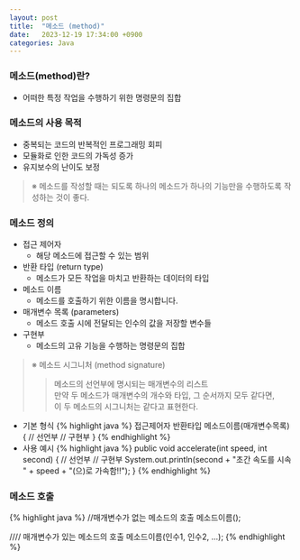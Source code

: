 ```yaml
---
layout: post
title:  "메소드 (method)"
date:   2023-12-19 17:34:00 +0900
categories: Java
---
```


### 메소드(method)란?

- 어떠한 특정 작업을 수행하기 위한 명령문의 집합

### 메소드의 사용 목적

- 중복되는 코드의 반복적인 프로그래밍 회피
- 모듈화로 인한 코드의 가독성 증가
- 유지보수의 난이도 보정

>※ 메소드를 작성할 때는 되도록 하나의 메소드가 하나의 기능만을 수행하도록 작성하는 것이 좋다.

### 메소드 정의

- 접근 제어자
    - 해당 메소드에 접근할 수 있는 범위
- 반환 타입 (return type)
    - 메소드가 모든 작업을 마치고 반환하는 데이터의 타입
- 메소드 이름
    - 메소드를 호출하기 위한 이름을 명시합니다.
- 매개변수 목록 (parameters)
    - 메소드 호출 시에 전달되는 인수의 값을 저장할 변수들
- 구현부
    - 메소드의 고유 기능을 수행하는 명령문의 집합

>※ 메소드 시그니처 (method signature)
>>메소드의 선언부에 명시되는 매개변수의 리스트  
>>만약 두 메소드가 매개변수의 개수와 타입, 그 순서까지 모두 같다면,  
>>이 두 메소드의 시그니처는 같다고 표현한다.

- 기본 형식
{% highlight java %}
접근제어자 반환타입 메소드이름(매개변수목록) { // 선언부
    // 구현부
}
{% endhighlight %}
- 사용 예시
{% highlight java %}
public void accelerate(int speed, int second) { // 선언부
    // 구현부
    System.out.println(second + "초간 속도를 시속 " + speed + "(으)로 가속함!!");
}
{% endhighlight %}

### 메소드 호출

{% highlight java %}
//매개변수가 없는 메소드의 호출
메소드이름();

//// 매개변수가 있는 메소드의 호출
메소드이름(인수1, 인수2, ...);
{% endhighlight %}
